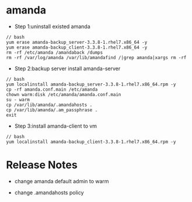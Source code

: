 # amanda

* Step 1:uninstall existed amanda
```
// bash
yum erase amanda-backup_server-3.3.8-1.rhel7.x86_64 -y
yum erase amanda-backup_client-3.3.8-1.rhel7.x86_64 -y
rm -rf /etc/amanda /amandaback /dumps
rm -rf /var/log/amanda /var/lib/amandafind /|grep amanda|xargs rm -rf
```

* Step 2:backup server install amanda-server
```
// bash
yum localinstall amanda-backup_server-3.3.8-1.rhel7.x86_64.rpm -y
cp -rf amanda.conf.main /etc/amanda
chown warm:disk /etc/amanda/amanda.conf.main
su - warm
cp /var/lib/amanda/.amandahosts .
cp /var/lib/amanda/.am_passphrase .
exit
```
* Step 3:install amanda-client to vm
```
// bash
yum localinstall amanda-backup_client-3.3.8-1.rhel7.x86_64.rpm -y
```
# Release Notes

* change amanda default admin to warm

* change .amandahosts policy